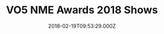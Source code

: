 ---
campaign-uuid: "c-56a28f12-6d10-4814-ade0-576da646d49c"
type: "Preview"
category: "Tickets"
date: "2018-02-19T09:53:29.000Z"
end-date: "2018-03-02T00:00:00.000Z"
disable-form: false
is_promoted: false
has_entry_page: false
title: "VO5 NME Awards 2018 Shows"
competition-description: "This year’s line-up of London NME Shows is the best in recent\
  \ memory…and a huge line-up of artists has been announced… so why not make sure\
  \ you get your hands on tickets for one of the greatest events of the year?\r\n\r\
  \nFranz Ferdinand at O2 Academy Brixton, Yonaka at The Garage, A2 at KOKO London…\
  \ sounds good, right? Tickets are on sale right now so get your hands on them before\
  \ they are sold out!"
banner-img: "https://assets.expresslyapp.com/asset-98310dd3-0c04-4774-88ab-d8e74ebf9ec2.jpg"
logo-left-href: "https://www.tickx.co.uk/"
logo-left-image: "https://assets.expresslyapp.com/80c167db-20f6-48c0-b3af-cacfe885e812-thumb.png"
logo-left-title: "tickx"
has-winner: false
---